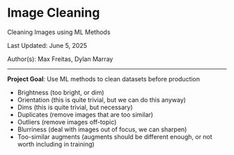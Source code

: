 # Image Cleaning
Cleaning Images using ML Methods 

Last Updated: June 5, 2025

Author(s): Max Freitas, Dylan Marray

---
**Project Goal**: Use ML methods to clean datasets before production
  - Brightness (too bright, or dim)
  - Orientation (this is quite trivial, but we can do this anyway)
  - Dims (this is quite trivial, but necessary)
  - Duplicates (remove images that are too similar)
  - Outliers (remove images off-topic)
  - Blurriness (deal with images out of focus, we can sharpen)
  - Too-similar augments (augments should be different enough, or not worth including in training)
